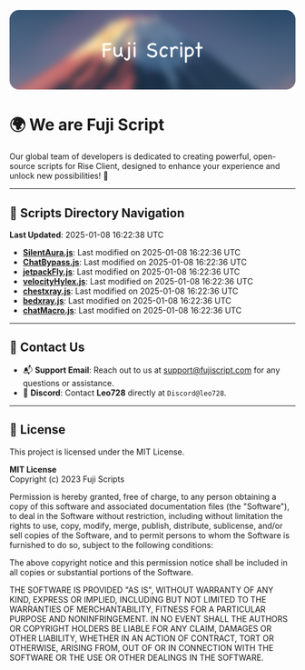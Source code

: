 ![Banner](.github/b.webp)

# 🌍 **We are Fuji Script**

Our global team of developers is dedicated to creating powerful, open-source scripts for Rise Client, designed to enhance your experience and unlock new possibilities! 🌟

---
<!-- SCRIPTS_NAVIGATION_START -->
## 📂 **Scripts Directory Navigation**

**Last Updated**: 2025-01-08 16:22:38 UTC

- **[SilentAura.js](scripts/SilentAura.js)**: Last modified on 2025-01-08 16:22:36 UTC
- **[ChatBypass.js](scripts/ChatBypass.js)**: Last modified on 2025-01-08 16:22:36 UTC
- **[jetpackFly.js](scripts/jetpackFly.js)**: Last modified on 2025-01-08 16:22:36 UTC
- **[velocityHylex.js](scripts/velocityHylex.js)**: Last modified on 2025-01-08 16:22:36 UTC
- **[chestxray.js](scripts/chestxray.js)**: Last modified on 2025-01-08 16:22:36 UTC
- **[bedxray.js](scripts/bedxray.js)**: Last modified on 2025-01-08 16:22:36 UTC
- **[chatMacro.js](scripts/chatMacro.js)**: Last modified on 2025-01-08 16:22:36 UTC

<!-- SCRIPTS_NAVIGATION_END -->

---

## 💬 **Contact Us**  
- 📬 **Support Email**: Reach out to us at [support@fujiscript.com](mailto:support@fujiscript.com) for any questions or assistance.  
- 💬 **Discord**: Contact **Leo728** directly at `Discord@leo728`.

---

## 📜 **License**

This project is licensed under the MIT License.  

**MIT License**  
Copyright (c) 2023 Fuji Scripts  

Permission is hereby granted, free of charge, to any person obtaining a copy of this software and associated documentation files (the "Software"), to deal in the Software without restriction, including without limitation the rights to use, copy, modify, merge, publish, distribute, sublicense, and/or sell copies of the Software, and to permit persons to whom the Software is furnished to do so, subject to the following conditions:  

The above copyright notice and this permission notice shall be included in all copies or substantial portions of the Software.  

THE SOFTWARE IS PROVIDED "AS IS", WITHOUT WARRANTY OF ANY KIND, EXPRESS OR IMPLIED, INCLUDING BUT NOT LIMITED TO THE WARRANTIES OF MERCHANTABILITY, FITNESS FOR A PARTICULAR PURPOSE AND NONINFRINGEMENT. IN NO EVENT SHALL THE AUTHORS OR COPYRIGHT HOLDERS BE LIABLE FOR ANY CLAIM, DAMAGES OR OTHER LIABILITY, WHETHER IN AN ACTION OF CONTRACT, TORT OR OTHERWISE, ARISING FROM, OUT OF OR IN CONNECTION WITH THE SOFTWARE OR THE USE OR OTHER DEALINGS IN THE SOFTWARE.  
